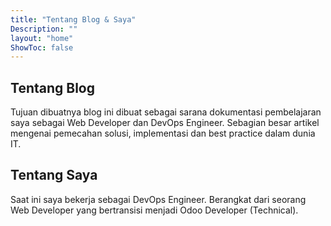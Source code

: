 ```yaml
---
title: "Tentang Blog & Saya"
Description: ""
layout: "home"
ShowToc: false
---
```


## Tentang Blog 
Tujuan dibuatnya blog ini dibuat sebagai sarana dokumentasi pembelajaran saya sebagai Web Developer dan DevOps Engineer.
Sebagian besar artikel mengenai pemecahan solusi, implementasi dan best practice dalam dunia IT.

## Tentang Saya
Saat ini saya bekerja sebagai DevOps Engineer. Berangkat dari seorang Web Developer yang bertransisi menjadi Odoo Developer (Technical).
